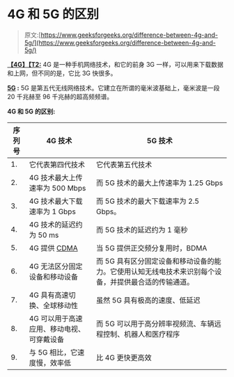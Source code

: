 # 4G 和 5G 的区别

> 原文:[https://www.geeksforgeeks.org/difference-between-4g-and-5g/](https://www.geeksforgeeks.org/difference-between-4g-and-5g/)

**[【4G】【T2:](https://www.geeksforgeeks.org/difference-between-3g-and-4g-technology/)**
4G 是一种手机网络技术，和它的前身 3G 一样，可以用来下载数据和上网，但不同的是，它比 3G 快很多。

**[5G](https://www.geeksforgeeks.org/what-is-5g-wireless-technology-and-how-it-works/) :**
5G 是第五代无线网络技术。它建立在所谓的毫米波基础上，毫米波是一段 20 千兆赫至 96 千兆赫的超高频频谱。

**4G 和 5G 的区别:**

| **序列号** | **4G 技术** | **5G 技术** |
| --- | --- | --- |
| 1. | 它代表第四代技术 | 它代表第五代技术 |
| 2. | 4G 技术最大上传速率为 500 Mbps | 而 5G 技术的最大上传速率为 1.25 Gbps |
| 3. | 4G 技术最大下载速率为 1 Gbps | 而 5G 技术的最大下载速率为 2.5 Gbps。 |
| 4. | 4G 技术的延迟约为 50 ms | 而 5G 技术的延迟约为 1 毫秒 |
| 5. | 4G 提供 [CDMA](https://www.geeksforgeeks.org/multiple-access-protocols-in-computer-network/) | 当 5G 提供正交频分复用时，BDMA |
| 6. | 4G 无法区分固定设备和移动设备 | 而 5G 具有区分固定设备和移动设备的能力。它使用认知无线电技术来识别每个设备，并提供最合适的传输通道。 |
| 7. | 4G 具有高速切换、全球移动性 | 虽然 5G 具有极高的速度、低延迟 |
| 8. | 4G 可以用于高速应用、移动电视、可穿戴设备 | 而 5G 可以用于高分辨率视频流、车辆远程控制、机器人和医疗程序 |
| 9. | 与 5G 相比，它速度慢，效率低 | 比 4G 更快更高效 |